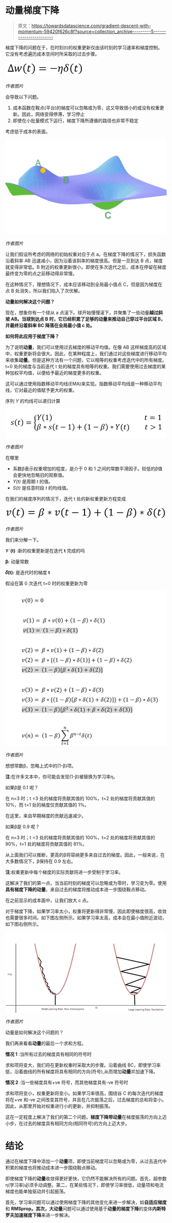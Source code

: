 # 动量梯度下降

> 原文：<https://towardsdatascience.com/gradient-descent-with-momentum-59420f626c8f?source=collection_archive---------5----------------------->

梯度下降的问题在于，在时刻(t)的权重更新仅由该时刻的学习速率和梯度控制。它没有考虑遍历成本空间时所采取的过去步骤。

![](img/c4c347437eb3894d8ceae5d654fd76ee.png)

*作者图片*

会导致以下问题。

1.  成本函数在鞍点(平台)的梯度可以忽略或为零，这又导致很小的或没有权重更新。因此，网络变得停滞，学习停止
2.  即使在小批量模式下运行，梯度下降所遵循的路径也非常不稳定

考虑低于成本的表面。

![](img/36fad62d99de5bc248808c8e5675f938.png)

*作者图片*

让我们假设所考虑的网络的初始权重对应于点 a。在梯度下降的情况下，损失函数沿着斜率 AB 迅速减小，因为沿着该斜率的梯度很高。但是一旦到达 B 点，梯度就变得非常低。B 附近的权重更新很小。即使在多次迭代之后，成本在停留在梯度最终变为零的点之前移动得非常慢。

在这种情况下，理想情况下，成本应该移动到全局最小值点 C，但是因为梯度在点 B 处消失，所以我们陷入了次优解。

**动量如何解决这个问题？**

现在，想象你有一个球从 a 点滚下。球开始慢慢滚下，并聚集了一些动量**越过斜坡 AB。当球到达点 B 时，它已经积累了足够的动量来推动自己穿过平台区域 B，并最终沿着斜率 BC 降落在全局最小值 c 处。**

**如何将此应用于梯度下降？**

为了说明**动量**，我们可以使用过去梯度的移动平均值。在像 AB 这样梯度高的区域中，权重更新将会很大。因此，在某种程度上，我们通过对这些梯度进行移动平均来收集**动量**。但是这种方法有一个问题，它以相等的权重考虑迭代中的所有梯度。t=0 处的梯度与当前迭代 t 处的梯度具有相等的权重。我们需要使用过去梯度的某种加权平均值，以便给予最近的梯度更多的权重。

这可以通过使用指数移动平均线(EMA)来实现。指数移动平均线是一种移动平均线，它对最近的值赋予更大的权重。

序列 *Y* 的均线可以递归计算

![](img/640068a2138bec8591284c1914c164eb.png)

*作者图片*

在哪里

*   系数β表示权重增加的程度，是介于 0 和 1 之间的常数平滑因子。较低的β值会更快地忽略旧的观察值。
*   *Y(t)* 是周期 *t* 的值。
*   *S(t)* 是任意时段 *t* 的均线值。

在我们的梯度序列的情况下，迭代 t 处的新权重更新方程变成

![](img/dfbab0a752dd3bc847c4a63e17055fad.png)

*作者图片*

我们来分解一下。

𝓥 **(t)** :新的权重更新是在迭代 **t** 完成的吗

**β:** 动量常数

**𝛿(t):** 是迭代时的梯度 **t**

假设在第 0 次迭代 t=0 时的权重更新为零

![](img/ab38c1c3b73f630becbaf063063e1f7d.png)

*作者图片*

想想常数β，忽略上式中的(1-β)项。

**注**:在许多文本中，你可能会发现(1-β)被替换为学习率η。

如果β是 0.1 呢？

在 n=3 时；t =3 处的梯度将贡献其值的 100%，t=2 处的梯度将贡献其值的 10%，而 t=1 处的梯度仅贡献其值的 1%。

在这里，来自早期梯度的贡献迅速减少。

如果β是 0.9 呢？

在 n=3 时；t =3 处的梯度将贡献其值的 100%，t=2 处的梯度将贡献其值的 90%，t=1 处的梯度将贡献其值的 81%。

从上面我们可以推断，更高的β将容纳更多来自过去的梯度。因此，一般来说，在大多数情况下，β保持在 0.9 左右。

**注**:权重更新中每个梯度的实际贡献将进一步受制于学习率。

这解决了我们的第一点，当当前时刻的梯度可以忽略或为零时，学习变为零。使用**具有梯度下降的动量**，来自过去的梯度将推动成本进一步围绕鞍点移动。

在之前显示的成本面中，让我们放大 c 点。

对于梯度下降，如果学习率太小，权重将更新得非常慢，因此即使梯度很高，收敛也需要很多时间。如下图左侧所示。如果学习率太高，成本会在最小值附近波动，如下图右侧所示。

![](img/9e648b8238d7f00c123180dd4cbb665c.png)

*作者图片*

动量是如何解决这个问题的？

我们再来看看**动量**的最后一个求和方程。

**情况 1** :当所有过去的梯度具有相同的符号时

求和项将变大，我们将在更新权重时采取大的步骤。沿着曲线 BC，即使学习率低，沿着曲线的所有梯度将具有相同的方向(符号),从而增加**动量**并加速下降。

**情况 2** :当一些梯度具有+ve 符号，而其他梯度具有-ve 符号时

求和项将变小，权重更新将变小。如果学习率很高，围绕谷 C 的每次迭代的梯度将在+ve 和-ve 之间改变其符号，并且在几次振荡之后，过去梯度的总和将变小。因此，从那里开始对权重进行小的更新，并抑制振荡。

这在一定程度上解决了我们的第二个问题。**梯度下降带动量**在梯度振荡的方向上迈小步，在过去的梯度具有相同方向(相同符号)的方向上迈大步。

# **结论**

通过在梯度下降中添加一个**动量**项，即使当前梯度可以忽略或为零，从过去迭代中积累的梯度也将推动成本进一步围绕鞍点移动。

即使梯度下降的**动量**收敛得更好更快，它仍然不能解决所有的问题。首先，超参数η(学习率)必须手动调整。第二，在某些情况下，即使学习率很低，动量项和电流梯度也能单独驱动并引起振荡。

首先，学习率问题可以通过使用梯度下降的其他变化来进一步解决，如**自适应梯度**和 **RMSprop。**其次，大**动量**问题可以通过使用基于**动量的梯度下降**的变体**内斯特罗夫加速梯度下降**来进一步解决。